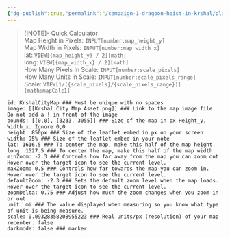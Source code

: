 ```yaml
---
{"dg-publish":true,"permalink":"/campaign-1-dragoon-heist-in-krshal/player-guide/map-of-krshal/"}
---
```



> [!NOTE]- Quick Calculator  
> Map Height in Pixels: `INPUT[number:map_height_y]`  
> Map Width in Pixels: `INPUT[number:map_width_x]`  
> lat: `VIEW[{map_height_y} / 2][math]`  
> long: `VIEW[{map_width_x} / 2][math]`  
> How Many Pixels In Scale: `INPUT[number:scale_pixels]`  
> How Many Units in Scale: `INPUT[number:scale_pixels_range]`  
> Scale: `VIEW[1/({scale_pixels}/{scale_pixels_range})][math:mapCalc1]`

```leaflet  
id: KrshalCityMap ### Must be unique with no spaces  
image: [[Krshal City Map Asset.png]] ### Link to the map image file. Do not add a ! in front of the image  
bounds: [[0,0], [3233, 3055]] ### Size of the map in px Height_y, Width_x. Ignore 0,0  
height: 850px ### Size of the leaflet embed in px on your screen  
width: 95% ### Size of the leaflet embed in your note  
lat: 1616.5 ### To center the map, make this half of the map height.
long: 1527.5 ### To center the map, make this half of the map width.
minZoom: -2.3 ### Controls how far away from the map you can zoom out. Hover over the target icon to see the current level.  
maxZoom: 0.5 ### Controls how far towards the map you can zoom in. Hover over the target icon to see the current level.  
defaultZoom: -2.3 ### Sets the default zoom level when the map loads. Hover over the target icon to see the current level.  
zoomDelta: 0.75 ### Adjust how much the zoom changes when you zoom in or out.
unit: mi ### The value displayed when measuring so you know what type of unit is being measure.  
scale: 0.09328358208955223 ### Real units/px (resolution) of your map  
recenter: false  
darkmode: false ### marker
```
